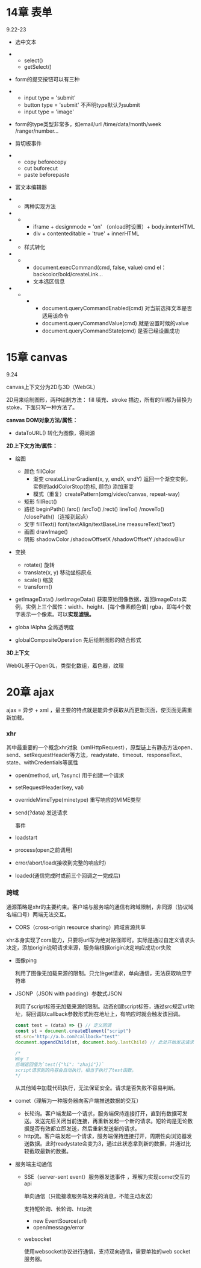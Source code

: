 # 14章 表单

9.22-23

- 选中文本

- - select() 
  - getSelect()

- form的提交按钮可以有三种

- - input type = 'submit'
  - button type = 'submit' 不声明type默认为submit
  - input type = 'image'

- form的type类型非常多，如email/url /time/data/month/week /ranger/number...
- 剪切板事件

- - copy beforecopy
  - cut buforecut
  - paste beforepaste

- 富文本编辑器

- - 两种实现方法

- - - iframe + designmode = 'on' （onload时设置）+ body.innterHTML
    - div + contenteditable = 'true' + innerHTML

- - 样式转化

- - - document.execCommand(cmd, false, value) cmd el：backcolor/bold/createLink...
    - 文本选区信息

- - - - document.queryCommandEnabled(cmd) 对当前选择文本是否适用该命令
      - document.queryCommandValue(cmd) 就是设置时候的value
      - document.queryCommandState(cmd) 是否已经设置成功



# 15章 canvas

9.24

canvas上下文分为2D与3D（WebGL）

2D用来绘制图形，两种绘制方法： fill 填充、stroke 描边，所有的fill都为替换为stoke，下面只写一种方法了。

**canvas DOM对象方法/属性：**

- dataToURL() 转化为图像，得同源

  

**2D上下文方法/属性：**

- 绘图

  - 颜色 fillColor 
    - 渐变 createLLinerGradient(x, y, endX, endY) 返回一个渐变实例，实例的addColorStop(色标, 颜色) 添加渐变
    - 模式（重复）createPattern(omg/video/canvas, repeat-way)
  - 矩形 fillRect()
  - 路径 beginPath() /arc() /arcTo() /rect() lineTo() /moveTo() /closePath()（连接到起点）
  - 文字 fillText() font/textAlign/textBaseLine measureText('text')
  - 画图 drawImage()
  - 阴影 shadowColor /shadowOffsetX /shadowOffsetY /shadowBlur

- 变换

  - rotate() 旋转
  - translate(x, y) 移动坐标原点
  - scale() 缩放
  - transform()

- getImageData() /setImageData() 获取原始图像数据，返回imageData实例，实例上三个属性：width、height、[每个像素颜色值] rgba，即每4个数字表示一个像素。可以**实现滤镜。**

- globa lAlpha 全局透明度

- globalCompositeOperation 先后绘制图形的结合形式

  

**3D上下文**

WebGL基于OpenGL，类型化数组，着色器，纹理

# 20章 ajax

ajax = 异步 + xml ，最主要的特点就是能异步获取从而更新页面，使页面无需重新加载。

### xhr

其中最重要的一个概念xhr对象（xmlHttpRequest），原型链上有静态方法open、send、setRequestHeader等方法，readystate、timeout、responseText、state、withCredentials等属性

- open(method, url, ?async) 用于创建一个请求

- setRequestHeader(key, val)

- overrideMimeType(minetype) 重写响应的MIME类型

- send(?data) 发送请求

  事件

- loadstart

- process(open之前调用)

- error/abort/load(接收到完整的响应时)

- loaded(通信完成时或前三个回调之一完成后)

### 跨域

通源策略是xhr的主要约束。客户端与服务端的通信有跨域限制，非同源（协议域名端口号）两端无法交互。

- CORS（cross-origin resource sharing）跨域资源共享

xhr本身实现了cors能力，只要将url写为绝对路径即可。实际是通过自定义请求头决定，添加origin说明请求来源，服务端根据origin决定响应成功or失败

- 图像ping

  利用了图像无加载来源的限制。只允许get请求，单向通信，无法获取响应字符串

- JSONP（JSON with padding）参数式JSON

  利用了script标签无加载来源的限制。动态创建script标签，通过src规定url地址，将回调以callback参数形式附在地址上，有响应时就会触发该回调。

  ```js
  const test = (data) => {} // 定义回调
  const st = document.createElement("script")
  st.src='http://a.b.com?callback="test"'
  document.appendChild(st, document.body.lastChild) // 此处开始发送请求
  
  /* 
  Why ? 
  后端返回值为`test({"hi": "zhaji"})`
  script请求到的内容会自动执行，相当于执行了test函数。
  */
  ```

  从其他域中加载代码执行，无法保证安全。请求是否失败不容易判断。

- comet（理解为一种服务器向客户端推送数据的交互）

  - 长轮询。客户端发起一个请求，服务端保持连接打开，直到有数据可发送。发送完后关闭当前连接，再重新发起一个新的请求。短轮询是无论数据是否有效都立即发送，然后重新发送新的请求。
  - http流。客户端发起一个请求，服务端保持连接打开，周期性向浏览器发送数据。此时readystate会变为3，通过此状态拿到新的数据，并通过比较截取最新的数据。

- 服务端主动通信

  - SSE（server-sent event）服务器发送事件 ，理解为实现comet交互的api

    单向通信（只能接收服务端发来的消息，不能主动发送）

    支持短轮询、长轮询、http流

    - new EventSource(url)
    - open/message/error 

  - websocket

    使用websocket协议进行通信，支持双向通信，需要单独的web socket 服务器。
